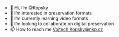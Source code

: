 - 👋 Hi, I’m @Kopsky
- 👀 I’m interested in preservation formats
- 🌱 I’m currently learning video formats
- 💞️ I’m looking to collaborate on digital preservation
- 📫 How to reach me Vojtech.Kopsky@nkp.cz

<!---
Kopsky/Kopsky is a ✨ special ✨ repository because its `README.md` (this file) appears on your GitHub profile.
You can click the Preview link to take a look at your changes.
--->
